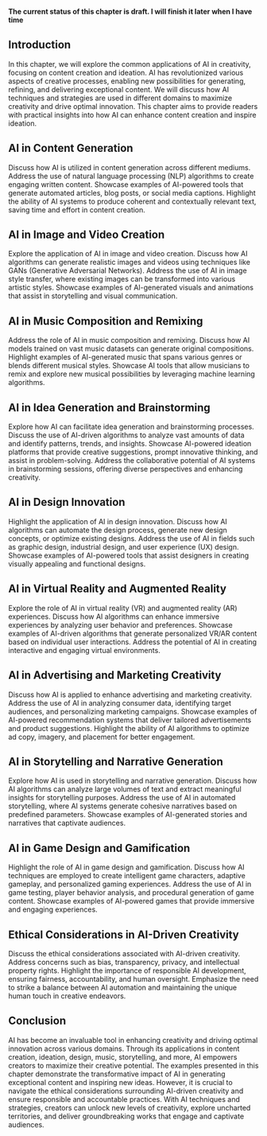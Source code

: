 **The current status of this chapter is draft. I will finish it later when I have time**

Introduction
------------

In this chapter, we will explore the common applications of AI in creativity, focusing on content creation and ideation. AI has revolutionized various aspects of creative processes, enabling new possibilities for generating, refining, and delivering exceptional content. We will discuss how AI techniques and strategies are used in different domains to maximize creativity and drive optimal innovation. This chapter aims to provide readers with practical insights into how AI can enhance content creation and inspire ideation.

AI in Content Generation
------------------------

Discuss how AI is utilized in content generation across different mediums. Address the use of natural language processing (NLP) algorithms to create engaging written content. Showcase examples of AI-powered tools that generate automated articles, blog posts, or social media captions. Highlight the ability of AI systems to produce coherent and contextually relevant text, saving time and effort in content creation.

AI in Image and Video Creation
------------------------------

Explore the application of AI in image and video creation. Discuss how AI algorithms can generate realistic images and videos using techniques like GANs (Generative Adversarial Networks). Address the use of AI in image style transfer, where existing images can be transformed into various artistic styles. Showcase examples of AI-generated visuals and animations that assist in storytelling and visual communication.

AI in Music Composition and Remixing
------------------------------------

Address the role of AI in music composition and remixing. Discuss how AI models trained on vast music datasets can generate original compositions. Highlight examples of AI-generated music that spans various genres or blends different musical styles. Showcase AI tools that allow musicians to remix and explore new musical possibilities by leveraging machine learning algorithms.

AI in Idea Generation and Brainstorming
---------------------------------------

Explore how AI can facilitate idea generation and brainstorming processes. Discuss the use of AI-driven algorithms to analyze vast amounts of data and identify patterns, trends, and insights. Showcase AI-powered ideation platforms that provide creative suggestions, prompt innovative thinking, and assist in problem-solving. Address the collaborative potential of AI systems in brainstorming sessions, offering diverse perspectives and enhancing creativity.

AI in Design Innovation
-----------------------

Highlight the application of AI in design innovation. Discuss how AI algorithms can automate the design process, generate new design concepts, or optimize existing designs. Address the use of AI in fields such as graphic design, industrial design, and user experience (UX) design. Showcase examples of AI-powered tools that assist designers in creating visually appealing and functional designs.

AI in Virtual Reality and Augmented Reality
-------------------------------------------

Explore the role of AI in virtual reality (VR) and augmented reality (AR) experiences. Discuss how AI algorithms can enhance immersive experiences by analyzing user behavior and preferences. Showcase examples of AI-driven algorithms that generate personalized VR/AR content based on individual user interactions. Address the potential of AI in creating interactive and engaging virtual environments.

AI in Advertising and Marketing Creativity
------------------------------------------

Discuss how AI is applied to enhance advertising and marketing creativity. Address the use of AI in analyzing consumer data, identifying target audiences, and personalizing marketing campaigns. Showcase examples of AI-powered recommendation systems that deliver tailored advertisements and product suggestions. Highlight the ability of AI algorithms to optimize ad copy, imagery, and placement for better engagement.

AI in Storytelling and Narrative Generation
-------------------------------------------

Explore how AI is used in storytelling and narrative generation. Discuss how AI algorithms can analyze large volumes of text and extract meaningful insights for storytelling purposes. Address the use of AI in automated storytelling, where AI systems generate cohesive narratives based on predefined parameters. Showcase examples of AI-generated stories and narratives that captivate audiences.

AI in Game Design and Gamification
----------------------------------

Highlight the role of AI in game design and gamification. Discuss how AI techniques are employed to create intelligent game characters, adaptive gameplay, and personalized gaming experiences. Address the use of AI in game testing, player behavior analysis, and procedural generation of game content. Showcase examples of AI-powered games that provide immersive and engaging experiences.

Ethical Considerations in AI-Driven Creativity
----------------------------------------------

Discuss the ethical considerations associated with AI-driven creativity. Address concerns such as bias, transparency, privacy, and intellectual property rights. Highlight the importance of responsible AI development, ensuring fairness, accountability, and human oversight. Emphasize the need to strike a balance between AI automation and maintaining the unique human touch in creative endeavors.

Conclusion
----------

AI has become an invaluable tool in enhancing creativity and driving optimal innovation across various domains. Through its applications in content creation, ideation, design, music, storytelling, and more, AI empowers creators to maximize their creative potential. The examples presented in this chapter demonstrate the transformative impact of AI in generating exceptional content and inspiring new ideas. However, it is crucial to navigate the ethical considerations surrounding AI-driven creativity and ensure responsible and accountable practices. With AI techniques and strategies, creators can unlock new levels of creativity, explore uncharted territories, and deliver groundbreaking works that engage and captivate audiences.
